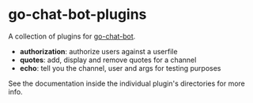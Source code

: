 # go-chat-bot-plugins

A collection of plugins for [go-chat-bot](https://github.com/go-chat-bot/bot).

* **authorization**: authorize users against a userfile
* **quotes**: add, display and remove quotes for a channel
* **echo**: tell you the channel, user and args for testing purposes

See the documentation inside the individual plugin's directories for more info.